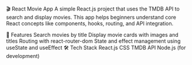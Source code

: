 🎬 React Movie App
A simple React.js project that uses the TMDB API to search and display movies. This app helps beginners understand core React concepts like components, hooks, routing, and API integration.

🔧 Features
Search movies by title
Display movie cards with images and titles
Routing with react-router-dom
State and effect management using useState and useEffect
🛠 Tech Stack
React.js
CSS
TMDB API
Node.js (for development)

